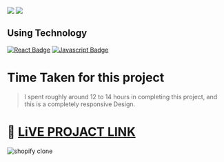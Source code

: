 

[![](https://img.shields.io/badge/linkedin-blue?style=for-the-badge)](https://www.linkedin.com/in/ankush-kumar-275129176/)
[![](https://img.shields.io/badge/MYPORTFOLIO-blue?style=for-the-badge)](https://www.linkedin.com/in/ankush-kumar-275129176/ 'Link')

## **Using Technology**
[![React Badge](https://img.shields.io/badge/-HTML-red?style=for-the-badge&labelColor=black&logo=html&logoColor=61DBFB)](#) [![Javascript Badge](https://img.shields.io/badge/-Tailwind-blue?style=for-the-badge&labelColor=black&logo=tailwind&logoColor=white)](#)
 

# **Time Taken for this project**
> I spent roughly around 12 to 14 hours in completing this project, and this is a completely responsive Design.

# 🚀 [LiVE PROJACT LINK](https://statuesque-centaur-5ea6ce.netlify.app/) 

![shopify clone](/shopifyClone.png)
